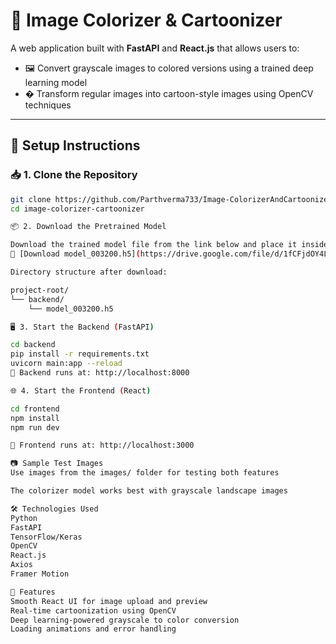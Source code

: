 # 🎨 Image Colorizer & Cartoonizer

A web application built with **FastAPI** and **React.js** that allows users to:
- 🖼️ Convert grayscale images to colored versions using a trained deep learning model
- � Transform regular images into cartoon-style images using OpenCV techniques

---

## 🔧 Setup Instructions

### 📥 1. Clone the Repository
```bash
git clone https://github.com/Parthverma733/Image-ColorizerAndCartoonizer.git
cd image-colorizer-cartoonizer

📦 2. Download the Pretrained Model

Download the trained model file from the link below and place it inside the backend/ directory:
🔗 [Download model_003200.h5](https://drive.google.com/file/d/1fCFjdOY4LqQyoSVgu5p2tGrjm3lenRK4/view?usp=sharing)

Directory structure after download:

project-root/
└── backend/
    └── model_003200.h5

🖥 3. Start the Backend (FastAPI)

cd backend
pip install -r requirements.txt
uvicorn main:app --reload
📌 Backend runs at: http://localhost:8000

🌐 4. Start the Frontend (React)

cd frontend
npm install
npm run dev

📌 Frontend runs at: http://localhost:3000

📷 Sample Test Images
Use images from the images/ folder for testing both features

The colorizer model works best with grayscale landscape images

🛠️ Technologies Used
Python
FastAPI
TensorFlow/Keras
OpenCV
React.js
Axios
Framer Motion

🚀 Features
Smooth React UI for image upload and preview
Real-time cartoonization using OpenCV
Deep learning-powered grayscale to color conversion
Loading animations and error handling
